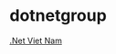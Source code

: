 # dotnetgroup
<a href='https://www.facebook.com/groups/mvcvietnam/' target='_blank'>.Net Viet Nam </a>